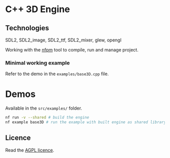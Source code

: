 # C++ 3D Engine

## Technologies

SDL2, SDL2_image, SDL2_ttf, SDL2_mixer, glew, opengl

Working with the [nfpm](https://github.com/NoxFly/nfpm) tool to compile, run and manage project.

### Minimal working example

Refer to the demo in the `examples/base3D.cpp` file.

# Demos

Available in the `src/examples/` folder.

```sh
nf run -v --shared # build the engine
nf example base3D # run the example with built engine as shared library
```

## Licence

Read the [AGPL licence](./LICENCE).
